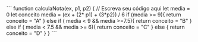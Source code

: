 ˋˋˋ
function calculaNota(ex, p1, p2) {
  // Escreva seu código aqui
  let media = 0
  let conceito
  media = (ex + (2* p1) + (3*p2)) / 6
  if (media >= 9){
    return conceito = "A"
  }
  else if ( media < 9 && media >=7.5){
    return conceito = "B"
  }
  else if ( media < 7.5 && media >= 6){
    return conceito = "C"
  }
  else {
    return conceito = "D"
  }
}
ˋˋˋ
